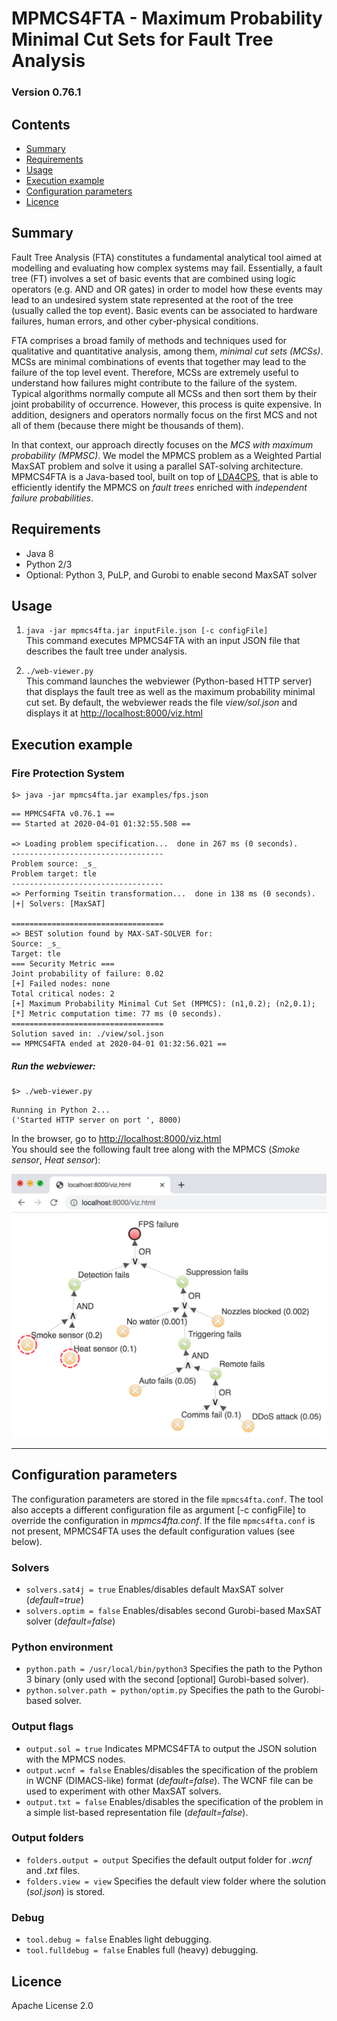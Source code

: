 # MPMCS4FTA - Maximum Probability Minimal Cut Sets for Fault Tree Analysis
### Version 0.76.1

## Contents
- [Summary](#summary)
- [Requirements](#requirements)
- [Usage](#usage)
- [Execution example](#execution-example)
- [Configuration parameters](#configuration-parameters)
- [Licence](#licence)

## Summary
Fault Tree Analysis (FTA) constitutes a fundamental analytical tool aimed at modelling and evaluating how complex systems may fail.
Essentially, a fault tree (FT) involves a set of basic events that are combined using logic operators (e.g. AND and OR gates) in order to model how these events may lead to an undesired system state represented at the root of the tree (usually called the top event).
Basic events can be associated to hardware failures, human errors, and other cyber-physical conditions.

FTA comprises a broad family of methods and techniques used for qualitative and quantitative analysis, among them, *minimal cut sets (MCSs)*.
MCSs are minimal combinations of events that together may lead to the failure of the top level event.
Therefore, MCSs are extremely useful to understand how failures might contribute to the failure of the system.
Typical algorithms normally compute all MCSs and then sort them by their joint probability of occurrence.
However, this process is quite expensive.
In addition, designers and operators normally focus on the first MCS and not all of them (because there might be thousands of them). 

In that context, our approach directly focuses on the *MCS with maximum probability (MPMSC)*.
We model the MPMCS problem as a Weighted Partial MaxSAT problem and solve it using a parallel SAT-solving architecture.
MPMCS4FTA is a Java-based tool, built on top of [LDA4CPS](https://github.com/mbarrere/lda4cps), that is able to efficiently identify the MPMCS on *fault trees* enriched with *independent failure probabilities*.


## Requirements
* Java 8
* Python 2/3
* Optional: Python 3, PuLP, and Gurobi to enable second MaxSAT solver

## Usage

1. ```java -jar mpmcs4fta.jar inputFile.json [-c configFile]```  
This command executes MPMCS4FTA with an input JSON file that describes the fault tree under analysis.

2. ```./web-viewer.py```  
This command launches the webviewer (Python-based HTTP server) that displays the fault tree as well as the maximum probability minimal cut set.
By default, the webviewer reads the file *view/sol.json* and displays it at [http://localhost:8000/viz.html](http://localhost:8000/viz.html)

## Execution example
### Fire Protection System
```
$> java -jar mpmcs4fta.jar examples/fps.json
```
```
== MPMCS4FTA v0.76.1 ==
== Started at 2020-04-01 01:32:55.508 ==

=> Loading problem specification...  done in 267 ms (0 seconds).
----------------------------------
Problem source: _s_
Problem target: tle
----------------------------------
=> Performing Tseitin transformation...  done in 138 ms (0 seconds).
|+| Solvers: [MaxSAT]

==================================
=> BEST solution found by MAX-SAT-SOLVER for:
Source: _s_
Target: tle
=== Security Metric ===
Joint probability of failure: 0.02
[+] Failed nodes: none
Total critical nodes: 2
[+] Maximum Probability Minimal Cut Set (MPMCS): (n1,0.2); (n2,0.1);
[*] Metric computation time: 77 ms (0 seconds).
==================================
Solution saved in: ./view/sol.json
== MPMCS4FTA ended at 2020-04-01 01:32:56.021 ==
```

##### Run the webviewer:
```
$> ./web-viewer.py
```
```
Running in Python 2...
('Started HTTP server on port ', 8000)
```
In the browser, go to [http://localhost:8000/viz.html](http://localhost:8000/viz.html)  
You should see the following fault tree along with the MPMCS (*Smoke sensor*, *Heat sensor*):

![Screenshot - simple example](https://github.com/mbarrere/mpmcs4fta/blob/master/screenshots/fire-protection-system.png)

---

## Configuration parameters

The configuration parameters are stored in the file `mpmcs4fta.conf`.
The tool also accepts a different configuration file as argument [-c configFile] to override the configuration in *mpmcs4fta.conf*. If the file `mpmcs4fta.conf` is not present, MPMCS4FTA uses the default configuration values (see below).

### Solvers
* ```solvers.sat4j = true``` Enables/disables default MaxSAT solver (*default=true*)
* ```solvers.optim = false``` Enables/disables second Gurobi-based MaxSAT solver (*default=false*)

### Python environment
* ```python.path = /usr/local/bin/python3``` Specifies the path to the Python 3 binary (only used with the second [optional] Gurobi-based solver).
* ```python.solver.path = python/optim.py``` Specifies the path to the Gurobi-based solver.

### Output flags
* ```output.sol = true``` Indicates MPMCS4FTA to output the JSON solution with the MPMCS nodes.
* ```output.wcnf = false``` Enables/disables the specification of the problem in WCNF (DIMACS-like) format (*default=false*). The WCNF file can be used to experiment with other MaxSAT solvers.
* ```output.txt = false``` Enables/disables the specification of the problem in a simple list-based representation file (*default=false*).


### Output folders
* ```folders.output = output``` Specifies the default output folder for *.wcnf* and *.txt* files.
* ```folders.view = view``` Specifies the default view folder where the solution (*sol.json*) is stored.

### Debug
* ```tool.debug = false``` Enables light debugging.
* ```tool.fulldebug = false``` Enables full (heavy) debugging.

## Licence
Apache License 2.0
